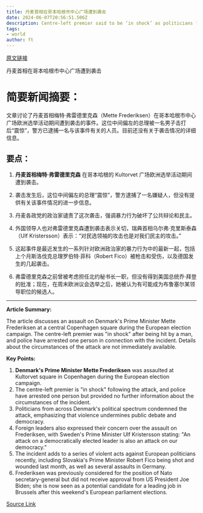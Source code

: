 ```yaml
---
title: 丹麦首相在哥本哈根市中心广场遭到袭击
date: 2024-06-07T20:56:51.506Z
description: Centre-left premier said to be ‘in shock’ as politicians from across country’s political spectrum express concern
tags: 
- world
author: ft
---
```


[原文链接](https://ft.com/content/bb27c8d8-8eff-4bb9-be50-98d07c55ca7c)

丹麦首相在哥本哈根市中心广场遭到袭击

# 简要新闻摘要：

文章讨论了丹麦首相梅特·弗雷德里克森（Mette Frederiksen）在哥本哈根市中心广场欧洲选举活动期间遭到袭击的事件。这位中间偏左的总理被一名男子击打后“震惊”，警方已逮捕一名与该事件有关的人员。目前还没有关于袭击情况的详细信息。

## 要点：

1. **丹麦首相梅特·弗雷德里克森** 在哥本哈根的 Kultorvet 广场欧洲选举活动期间遭到袭击。

2. 袭击发生后，这位中间偏左的总理“震惊”，警方逮捕了一名嫌疑人，但没有提供有关该事件情况的进一步信息。

3. 丹麦各政党的政治家谴责了这次袭击，强调暴力行为破坏了公共辩论和民主。

4. 外国领导人也对弗雷德里克森遭到袭击表示关切，瑞典首相乌尔弗·克里斯泰森（Ulf Kristersson）表示：“对民选领袖的攻击也是对我们民主的攻击。”

5. 这起事件是最近发生的一系列针对欧洲政治家的暴力行为中的最新一起，包括上个月斯洛伐克总理罗伯特·菲科（Robert Fico）被枪击和受伤，以及德国发生的几起袭击。

6. 弗雷德里克森之前曾被考虑担任北约秘书长一职，但没有得到美国总统乔·拜登的批准；现在，在周末欧洲议会选举之后，她被认为有可能成为布鲁塞尔某领导职位的候选人。

---

 **Article Summary:**  

The article discusses an assault on Denmark's Prime Minister Mette Frederiksen at a central Copenhagen square during the European election campaign. The centre-left premier was "in shock" after being hit by a man, and police have arrested one person in connection with the incident. Details about the circumstances of the attack are not immediately available.

**Key Points:**  

1. **Denmark's Prime Minister Mette Frederiksen** was assaulted at Kultorvet square in Copenhagen during the European election campaign.
2. The centre-left premier is "in shock" following the attack, and police have arrested one person but provided no further information about the circumstances of the incident.
3. Politicians from across Denmark's political spectrum condemned the attack, emphasizing that violence undermines public debate and democracy.
4. Foreign leaders also expressed their concern over the assault on Frederiksen, with Sweden's Prime Minister Ulf Kristersson stating: "An attack on a democratically elected leader is also an attack on our democracy."
5. The incident adds to a series of violent acts against European politicians recently, including Slovakia's Prime Minister Robert Fico being shot and wounded last month, as well as several assaults in Germany.
6. Frederiksen was previously considered for the position of Nato secretary-general but did not receive approval from US President Joe Biden; she is now seen as a potential candidate for a leading job in Brussels after this weekend's European parliament elections.

[Source Link](https://ft.com/content/bb27c8d8-8eff-4bb9-be50-98d07c55ca7c)

